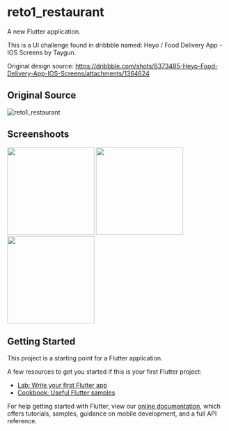 # reto1_restaurant

A new Flutter application.

This is a UI challenge found in dribbble named: Heyo / Food Delivery App - IOS Screens by Taygun.

Original design source: https://dribbble.com/shots/6373485-Heyo-Food-Delivery-App-IOS-Screens/attachments/1364624

## Original Source

![reto1_restaurant](https://user-images.githubusercontent.com/52869805/69475517-03eacc00-0d9c-11ea-9479-964f72952dcb.png)



## Screenshoots 

<img src="https://user-images.githubusercontent.com/52869805/69475424-dcdfca80-0d9a-11ea-99c8-57a2975b194c.png" width=200 >
<img src="https://user-images.githubusercontent.com/52869805/69475425-dcdfca80-0d9a-11ea-9225-c33ce101cfa9.png" width=200 >
<img src="https://user-images.githubusercontent.com/52869805/69475426-dd786100-0d9a-11ea-898f-04c1d87359cc.png" width=200 >


## Getting Started

This project is a starting point for a Flutter application.

A few resources to get you started if this is your first Flutter project:

- [Lab: Write your first Flutter app](https://flutter.dev/docs/get-started/codelab)
- [Cookbook: Useful Flutter samples](https://flutter.dev/docs/cookbook)

For help getting started with Flutter, view our
[online documentation](https://flutter.dev/docs), which offers tutorials,
samples, guidance on mobile development, and a full API reference.
